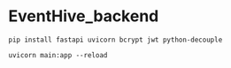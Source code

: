 # EventHive_backend

```pip install fastapi uvicorn bcrypt jwt python-decouple```

```uvicorn main:app --reload```
